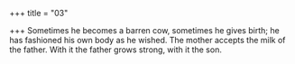 +++
title = "03"

+++
Sometimes he becomes a barren cow, sometimes he gives birth; he has  fashioned his own body as he wished.
The mother accepts the milk of the father. With it the father grows
strong, with it the son.